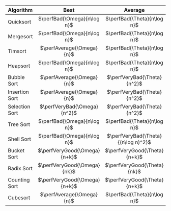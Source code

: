 | Algorithm | Best | Average | Worst | Space |
| :-- | :-: | :-: | :-: | :-: |
| Quicksort | $\perfBad{\Omega}{n\log n}$ | $\perfBad{\Theta}{n\log n}$ | $\perfVeryBad{O}{n^2}$ | $\perfGood{O}{\log n}$ |
| Mergesort | $\perfBad{\Omega}{n\log n}$ | $\perfBad{\Theta}{n\log n}$ | $\perfBad{O}{n\log n}$ | $\perfAverage{O}{n}$ |
| Timsort | $\perfAverage{\Omega}{n}$ | $\perfBad{\Theta}{n\log n}$ | $\perfBad{O}{n\log n}$ | $\perfAverage{O}{n}$ |
| Heapsort | $\perfBad{\Omega}{n\log n}$ | $\perfBad{\Theta}{n\log n}$ | $\perfBad{O}{n\log n}$ | $\perfVeryGood{O}{1}$ |
| Bubble Sort | $\perfAverage{\Omega}{n}$ | $\perfVeryBad{\Theta}{n^2}$ | $\perfVeryBad{O}{n^2}$ | $\perfVeryGood{O}{1}$ |
| Insertion Sort | $\perfAverage{\Omega}{n}$ | $\perfVeryBad{\Theta}{n^2}$ | $\perfVeryBad{O}{n^2}$ | $\perfVeryGood{O}{1}$ |
| Selection Sort | $\perfVeryBad{\Omega}{n^2}$ | $\perfVeryBad{\Theta}{n^2}$ | $\perfVeryBad{O}{n^2}$ | $\perfVeryGood{O}{1}$ |
| Tree Sort | $\perfBad{\Omega}{n\log n}$ | $\perfBad{\Theta}{n\log n}$ | $\perfVeryBad{O}{n^2}$ | $\perfAverage{O}{n}$ |
| Shell Sort | $\perfBad{\Omega}{n\log n}$ | $\perfVeryBad{\Theta}{(n\log n)^2}$ | $\perfVeryBad{O}{(n\log n)^2}$ | $\perfVeryGood{O}{1}$ |
| Bucket Sort | $\perfVeryGood{\Omega}{n+k}$ | $\perfVeryGood{\Theta}{n+k}$ | $\perfVeryBad{O}{n^2}$ | $\perfAverage{O}{n}$ |
| Radix Sort | $\perfVeryGood{\Omega}{nk}$ | $\perfVeryGood{\Theta}{nk}$ | $\perfVeryGood{O}{nk}$ | $\perfAverage{O}{n+k}$ |
| Counting Sort | $\perfVeryGood{\Omega}{n+k}$ | $\perfVeryGood{\Theta}{n+k}$ | $\perfGood{O}{n+k}$ | $\perfAverage{O}{k}$ |
| Cubesort | $\perfAverage{\Omega}{n}$ | $\perfBad{\Theta}{n\log n}$ | $\perfBad{O}{n\log n}$ | $\perfAverage{O}{n}$ |
